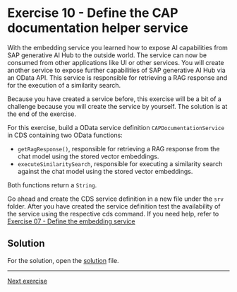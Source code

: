 # Exercise 10 - Define the CAP documentation helper service

With the embedding service you learned how to expose AI capabilities from SAP generative AI Hub to the outside world. The service can now be consumed from other applications like UI or other services. You will create another service to expose further capabilities of SAP generative AI Hub via an OData API. This service is responsible for retrieving a RAG response and for the execution of a similarity search.

Because you have created a service before, this exercise will be a bit of a challenge because you will create the service by yourself. The solution is at the end of the exercise.

For this exercise, build a OData service definition `CAPDocumentationService` in CDS containing two OData functions:

* `getRagResponse()`, responsible for retrieving a RAG response from the chat model using the stored vector embeddings.
* `executeSimilaritySearch`, responsible for executing a similarity search against the chat model using the stored vector embeddings.

Both functions return a `String`.

Go ahead and create the CDS service definition in a new file under the `srv` folder. After you have created the service definition test the availability of the service using the respective cds command. If you need help, refer to [Exercise 07 - Define the embedding service](../07-define-embedding-service/README.md)

## Solution

For the solution, open the [solution](./solution.md) file.

---

[Next exercise](../11-implement-cap-doc-helper-service/README.md)